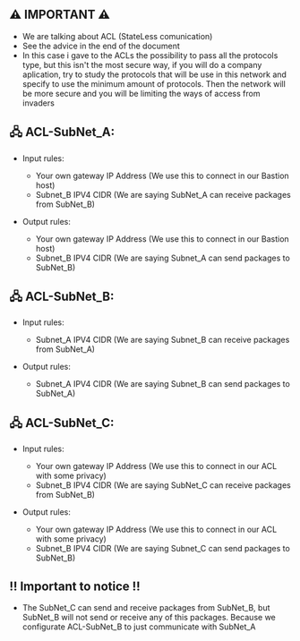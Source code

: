 ## ⚠️ IMPORTANT ⚠️
 - We are talking about ACL (StateLess comunication)
 - See the advice in the end of the document
 - In this case i gave to the ACLs the possibility to pass all the protocols type, but this isn't the most secure way, if you will do a company aplication, try to study the protocols that will be use in this network and specify to use the minimum amount of protocols. Then the network will be more secure and you will be limiting the ways of access from invaders


## 🖧 ACL-SubNet_A:

- Input rules:
    
    - Your own gateway IP Address (We use this to connect in our Bastion host)
    - Subnet_B IPV4 CIDR (We are saying SubNet_A can receive packages from SubNet_B)
    
- Output rules:
    
    - Your own gateway IP Address (We use this to connect in our Bastion host)
    - Subnet_B IPV4 CIDR (We are saying Subnet_A can send packages to SubNet_B)
   


## 🖧 ACL-SubNet_B:

- Input rules:
    
    - Subnet_A IPV4 CIDR (We are saying Subnet_B can receive packages from SubNet_A)
    
- Output rules:
    
    - Subnet_A IPV4 CIDR (We are saying Subnet_B can send packages to SubNet_A)



## 🖧 ACL-SubNet_C:

- Input rules:
    
    - Your own gateway IP Address (We use this to connect in our ACL with some privacy)
    - Subnet_B IPV4 CIDR (We are saying SubNet_C can receive packages from SubNet_B)

    
- Output rules:
    
    - Your own gateway IP Address (We use this to connect in our ACL with some privacy)
    - Subnet_B IPV4 CIDR (We are saying Subnet_C can send packages to SubNet_B)

## ‼️ Important to notice ‼️
- The SubNet_C can send and receive packages from SubNet_B, but SubNet_B will not send or receive any of this packages. Because we configurate ACL-SubNet_B to just communicate with SubNet_A


